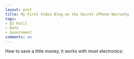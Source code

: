 ```yaml
---
layout: post
title: My First Video Blog on the Secret iPhone Warranty
tags: 
- DJ Patil
- Data
- Government
comments: on
---
```

How to save a little money, it works with most electronics:

<div class="youtube" id="xNMtQ6opxrM" style="width: 560px; height: 315px;"></div>
<script src="/js/youtube.js"></script>